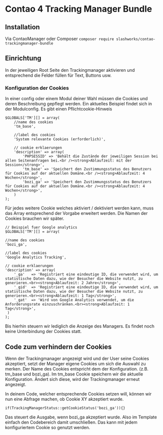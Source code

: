 Contao 4 Tracking Manager Bundle
================================

## Installation

Via ContaoManager oder Composer `composer require slashworks/contao-trackingmanager-bundle`

## Einrichtung

In der jeweiligen Root Seite den Trackingmanager aktivieren und entsprechend die Felder füllen für Text, Buttons usw.

### Konfiguration der Cookies

In einer config oder einem Modul deiner Wahl müssen die Cookies und deren Beschreibung gepflegt werden. Ein aktuelles Beispiel findet sich in der Modulconfig.
Es gibt einen Pflichtcookie-Hinweis

    $GLOBALS['TM'][] = array(
        //name des cookies
        'tm_base',

        //label des cookies
        'System relevante Cookies (erforderlich)',

        // cookie erklaerungen
        'description' => array(
            'PHPSESSID' => 'Behält die Zustände der jeweiligen Session bei allen Seitenanfragen bei.<br /><strong>Ablaufzeit: mit der Session</strong>',
            'tm_base' => 'Speichert den Zustimmungsstatus des Benutzers für Cookies auf der aktuellen Domäne.<br /><strong>Ablaufzeit: 4 Wochen</strong>',
            'bozi_ga' => 'Speichert den Zustimmungsstatus des Benutzers für Cookies auf der aktuellen Domäne.<br /><strong>Ablaufzeit: 4 Wochen</strong>',
        )
    );



Für jedes weitere Cookie welches aktiviert / dektiviert werden kann, muss das Array entsprechend der Vorgabe erweitert werden. Die Namen der Cookies brauchen wir später.

    // Beispiel fuer Google analytics
    $GLOBALS['TM'][] = array(

    //name des cookies
    'bozi_ga',

    //label des cookies
    'Google Analytics Tracking',

    // cookie erklaerungen
    'description' => array(
        '_ga'   => 'Registriert eine eindeutige ID, die verwendet wird, um statistische Daten dazu, wie der Besucher die Website nutzt, zu generieren.<br><strong>Ablaufzeit: 2 Jahre</strong>',
        '_gid'  => 'Registriert eine eindeutige ID, die verwendet wird, um statistische Daten dazu, wie der Besucher die Website nutzt, zu generieren.<br><strong>Ablaufzeit: 1 Tag</strong>',
        '_gat'  => 'Wird von Google Analytics verwendet, um die Anforderungsrate einzuschränken.<br><strong>Ablaufzeit: 1 Tag</strong>',
     )
    );

Bis hierhin steuern wir lediglich die Anzeige des Managers. Es findet noch keine Unterbindung der Cookies statt.


## Code zum verhindern der Cookies

Wenn der Trackingmanager angezeigt wird und der User seine Cookies akzeptiert, setzt der Manager eigene Cookies um sich die Auswahl zu merken. Der Name des Cookies entspricht dem der Konfiguration. (z.B. tm_base und bozi_ga).
Im tm_base Cookie speichern wir die aktuelle Konfiguration. Ändert sich diese, wird der Trackingmanager erneut angezeigt.

In deinem Code, welcher entsprechende Cookies setzen will, können wir nun eine Abfrage machen, ob Cookie XY akzeptiert wurde.

    if(TrackingManagerStatus::getCookieStatus('bozi_ga')){}

Das steuert die Ausgabe, wenn bozi_ga akzeptiert wurde. Also im Template einfach den Codebereich damit umschließen. Das kann mit jedem konfiguriertem Cookie so genutzt werden.



